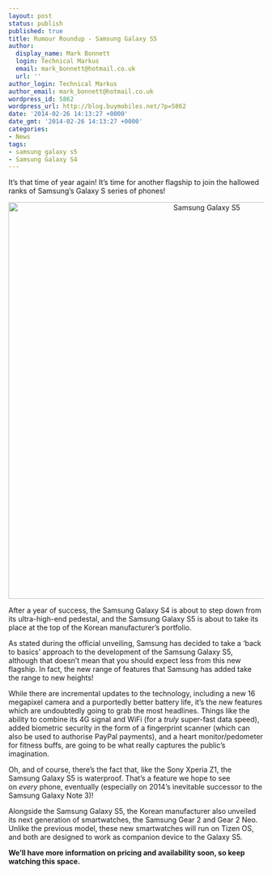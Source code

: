 ```yaml
---
layout: post
status: publish
published: true
title: Rumour Roundup - Samsung Galaxy S5
author:
  display_name: Mark Bonnett
  login: Technical Markus
  email: mark_bonnett@hotmail.co.uk
  url: ''
author_login: Technical Markus
author_email: mark_bonnett@hotmail.co.uk
wordpress_id: 5862
wordpress_url: http://blog.buymobiles.net/?p=5862
date: '2014-02-26 14:13:27 +0000'
date_gmt: '2014-02-26 14:13:27 +0000'
categories:
- News
tags:
- samsung galaxy s5
- Samsung Galaxy S4
---
```

<p><span class="postStandFirst">It&rsquo;s that time of year again! It&rsquo;s time for another flagship to join the hallowed ranks of Samsung&rsquo;s Galaxy S series of phones!</span></p>
<p style="text-align: center;"><img class=" wp-image-4752 aligncenter" alt="Samsung Galaxy S5" src="https://a1comms-blog-buymobiles.storage.googleapis.com/2014/07/SM-G900F_shimmery-WHITE_02-1005x1024.jpg" width="768" height="782" /></p>
<p>After a year of success, the Samsung Galaxy S4 is about to step down from its ultra-high-end pedestal, and the Samsung Galaxy S5 is about to take its place at the top of the Korean manufacturer&rsquo;s portfolio.</p>
<p>As stated during the official unveiling, Samsung has decided to take a &lsquo;back to basics&rsquo; approach to the development of the Samsung Galaxy S5, although that doesn&rsquo;t mean that you should expect less from this new flagship. In fact, the new range of features that Samsung has added take the range to new heights!</p>
<p>While there are incremental updates to the technology, including a new 16 megapixel camera and a purportedly better battery life, it&rsquo;s the new features which are undoubtedly going to grab the most headlines. Things like the ability to combine its 4G signal and WiFi (for a&nbsp;<em>truly</em>&nbsp;super-fast data speed), added biometric security in the form of a fingerprint scanner (which can also be used to authorise PayPal payments), and a heart monitor/pedometer for fitness buffs, are going to be what really captures the public&rsquo;s imagination.</p>
<p>Oh, and of course, there&rsquo;s the fact that, like the Sony Xperia Z1, the Samsung Galaxy S5 is waterproof. That&rsquo;s a feature we hope to see on&nbsp;<em>every</em>&nbsp;phone, eventually (especially on 2014&rsquo;s inevitable successor to the Samsung Galaxy Note 3)!</p>
<p>Alongside the Samsung Galaxy S5, the Korean manufacturer also unveiled its next generation of smartwatches, the Samsung Gear 2 and Gear 2 Neo. Unlike the previous model, these new smartwatches will run on Tizen OS, and both are designed to work as companion device to the Galaxy S5.</p>
<p><strong>We&rsquo;ll have more information on pricing and availability soon, so keep watching this space.</strong></p>
